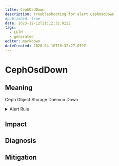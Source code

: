 ```yaml
---
title: CephOsdDown
description: Troubleshooting for alert CephOsdDown
#published: true
date: 2023-12-12T21:12:32.022Z
tags: 
  - LGTM
  - generated
editor: markdown
dateCreated: 2020-04-10T18:32:27.079Z
---
```


# CephOsdDown

## Meaning
[//]: # "Short paragraph that explains what the alert means"
Ceph Object Storage Daemon Down

<details>
  <summary>Alert Rule</summary>

{{% rule "ceph/ceph-internal.yml" "CephOsdDown" %}}

{{% comment %}}

```yaml
alert: CephOsdDown
expr: ceph_osd_up == 0
for: 0m
labels:
    severity: critical
annotations:
    summary: Ceph OSD Down (instance {{ $labels.instance }})
    description: |-
        Ceph Object Storage Daemon Down
          VALUE = {{ $value }}
          LABELS = {{ $labels }}
    runbook: https://github.com/srerun/prometheus-alerts/blob/main/content/runbooks/ceph-internal/CephOsdDown.md

```

{{% /comment %}}

</details>


## Impact
[//]: # "What could / will happen if the alert is not addressed"



## Diagnosis
[//]: # "Steps to take to identify the cause of the problem"



## Mitigation
[//]: # "The steps necessary to resolve the alert"
